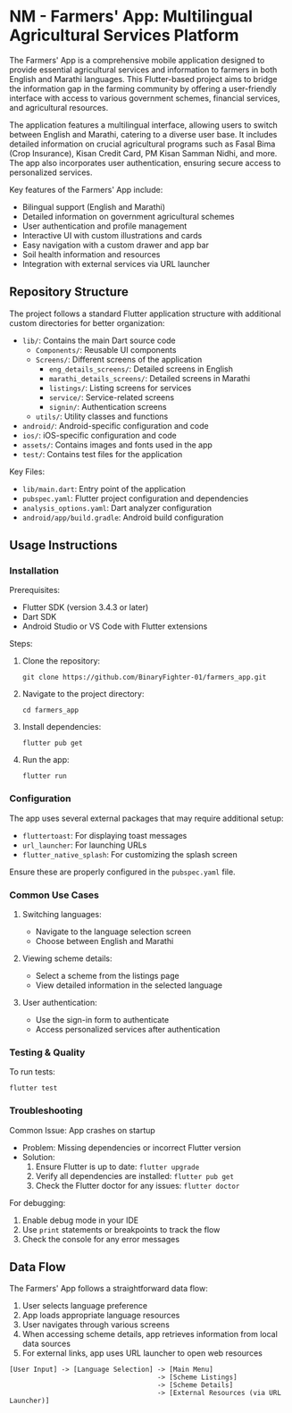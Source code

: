 # NM - Farmers' App: Multilingual Agricultural Services Platform

The Farmers' App is a comprehensive mobile application designed to provide essential agricultural services and information to farmers in both English and Marathi languages. This Flutter-based project aims to bridge the information gap in the farming community by offering a user-friendly interface with access to various government schemes, financial services, and agricultural resources.

The application features a multilingual interface, allowing users to switch between English and Marathi, catering to a diverse user base. It includes detailed information on crucial agricultural programs such as Fasal Bima (Crop Insurance), Kisan Credit Card, PM Kisan Samman Nidhi, and more. The app also incorporates user authentication, ensuring secure access to personalized services.

Key features of the Farmers' App include:
- Bilingual support (English and Marathi)
- Detailed information on government agricultural schemes
- User authentication and profile management
- Interactive UI with custom illustrations and cards
- Easy navigation with a custom drawer and app bar
- Soil health information and resources
- Integration with external services via URL launcher

## Repository Structure

The project follows a standard Flutter application structure with additional custom directories for better organization:

- `lib/`: Contains the main Dart source code
  - `Components/`: Reusable UI components
  - `Screens/`: Different screens of the application
    - `eng_details_screens/`: Detailed screens in English
    - `marathi_details_screens/`: Detailed screens in Marathi
    - `listings/`: Listing screens for services
    - `service/`: Service-related screens
    - `signin/`: Authentication screens
  - `utils/`: Utility classes and functions
- `android/`: Android-specific configuration and code
- `ios/`: iOS-specific configuration and code
- `assets/`: Contains images and fonts used in the app
- `test/`: Contains test files for the application

Key Files:
- `lib/main.dart`: Entry point of the application
- `pubspec.yaml`: Flutter project configuration and dependencies
- `analysis_options.yaml`: Dart analyzer configuration
- `android/app/build.gradle`: Android build configuration

## Usage Instructions

### Installation

Prerequisites:
- Flutter SDK (version 3.4.3 or later)
- Dart SDK
- Android Studio or VS Code with Flutter extensions

Steps:
1. Clone the repository:
   ```
   git clone https://github.com/BinaryFighter-01/farmers_app.git
   ```
2. Navigate to the project directory:
   ```
   cd farmers_app
   ```
3. Install dependencies:
   ```
   flutter pub get
   ```
4. Run the app:
   ```
   flutter run
   ```

### Configuration

The app uses several external packages that may require additional setup:

- `fluttertoast`: For displaying toast messages
- `url_launcher`: For launching URLs
- `flutter_native_splash`: For customizing the splash screen

Ensure these are properly configured in the `pubspec.yaml` file.

### Common Use Cases

1. Switching languages:
   - Navigate to the language selection screen
   - Choose between English and Marathi

2. Viewing scheme details:
   - Select a scheme from the listings page
   - View detailed information in the selected language

3. User authentication:
   - Use the sign-in form to authenticate
   - Access personalized services after authentication

### Testing & Quality

To run tests:
```
flutter test
```

### Troubleshooting

Common Issue: App crashes on startup
- Problem: Missing dependencies or incorrect Flutter version
- Solution: 
  1. Ensure Flutter is up to date: `flutter upgrade`
  2. Verify all dependencies are installed: `flutter pub get`
  3. Check the Flutter doctor for any issues: `flutter doctor`

For debugging:
1. Enable debug mode in your IDE
2. Use `print` statements or breakpoints to track the flow
3. Check the console for any error messages

## Data Flow

The Farmers' App follows a straightforward data flow:

1. User selects language preference
2. App loads appropriate language resources
3. User navigates through various screens
4. When accessing scheme details, app retrieves information from local data sources
5. For external links, app uses URL launcher to open web resources

```
[User Input] -> [Language Selection] -> [Main Menu]
                                     -> [Scheme Listings]
                                     -> [Scheme Details]
                                     -> [External Resources (via URL Launcher)]
```

